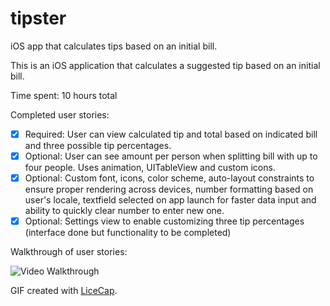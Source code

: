# tipster
iOS app that calculates tips based on an initial bill.

This is an iOS application that calculates a suggested tip based on an initial bill.

Time spent: 10 hours total

Completed user stories:
 * [x] Required: User can view calculated tip and total based on indicated bill and three possible tip percentages.
 * [x] Optional: User can see amount per person when splitting bill with up to four people. Uses animation, UITableView and custom icons.
 * [x] Optional: Custom font, icons, color scheme, auto-layout constraints to ensure proper rendering across devices, number formatting based on user's locale, textfield selected on app launch for faster data input and ability to quickly clear number to enter new one.
 * [x] Optional: Settings view to enable customizing three tip percentages (interface done but functionality to be completed)

Walkthrough of user stories:

![Video Walkthrough](https://s3.amazonaws.com/jules-codepath/tipster_jules_v3.gif)

GIF created with [LiceCap](http://www.cockos.com/licecap/).

